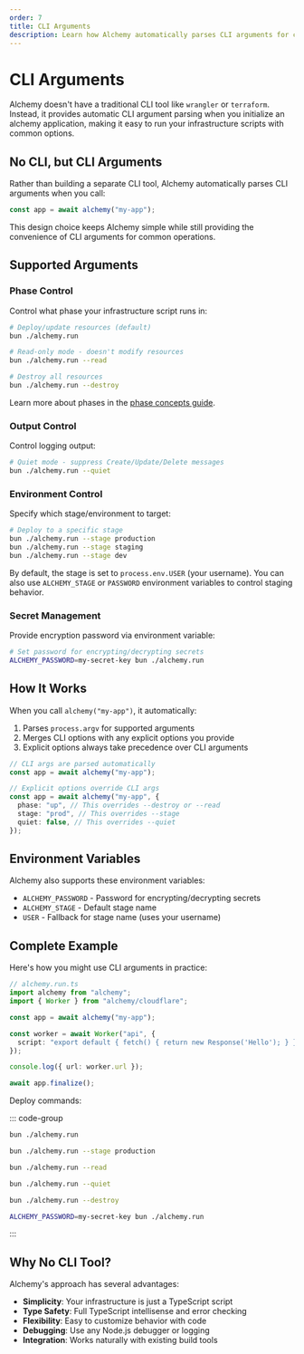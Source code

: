 ```yaml
---
order: 7
title: CLI Arguments
description: Learn how Alchemy automatically parses CLI arguments for common operations like destroy, read, quiet mode, and staging without requiring a traditional CLI tool.
---
```


# CLI Arguments

Alchemy doesn't have a traditional CLI tool like `wrangler` or `terraform`. Instead, it provides automatic CLI argument parsing when you initialize an alchemy application, making it easy to run your infrastructure scripts with common options.

## No CLI, but CLI Arguments

Rather than building a separate CLI tool, Alchemy automatically parses CLI arguments when you call:

```ts
const app = await alchemy("my-app");
```

This design choice keeps Alchemy simple while still providing the convenience of CLI arguments for common operations.

## Supported Arguments

### Phase Control

Control what phase your infrastructure script runs in:

```sh
# Deploy/update resources (default)
bun ./alchemy.run

# Read-only mode - doesn't modify resources
bun ./alchemy.run --read

# Destroy all resources
bun ./alchemy.run --destroy
```

Learn more about phases in the [phase concepts guide](../concepts/phase.md).

### Output Control

Control logging output:

```sh
# Quiet mode - suppress Create/Update/Delete messages  
bun ./alchemy.run --quiet
```

### Environment Control

Specify which stage/environment to target:

```sh
# Deploy to a specific stage
bun ./alchemy.run --stage production
bun ./alchemy.run --stage staging
bun ./alchemy.run --stage dev
```

By default, the stage is set to `process.env.USER` (your username). You can also use `ALCHEMY_STAGE` or `PASSWORD` environment variables to control staging behavior.

### Secret Management

Provide encryption password via environment variable:

```sh
# Set password for encrypting/decrypting secrets
ALCHEMY_PASSWORD=my-secret-key bun ./alchemy.run
```

## How It Works

When you call `alchemy("my-app")`, it automatically:

1. Parses `process.argv` for supported arguments
2. Merges CLI options with any explicit options you provide
3. Explicit options always take precedence over CLI arguments

```ts
// CLI args are parsed automatically
const app = await alchemy("my-app");

// Explicit options override CLI args
const app = await alchemy("my-app", {
  phase: "up", // This overrides --destroy or --read
  stage: "prod", // This overrides --stage
  quiet: false, // This overrides --quiet
});
```

## Environment Variables

Alchemy also supports these environment variables:

- `ALCHEMY_PASSWORD` - Password for encrypting/decrypting secrets
- `ALCHEMY_STAGE` - Default stage name
- `USER` - Fallback for stage name (uses your username)

## Complete Example

Here's how you might use CLI arguments in practice:

```ts
// alchemy.run.ts
import alchemy from "alchemy";
import { Worker } from "alchemy/cloudflare";

const app = await alchemy("my-app");

const worker = await Worker("api", {
  script: "export default { fetch() { return new Response('Hello'); } }",
});

console.log({ url: worker.url });

await app.finalize();
```

Deploy commands:

::: code-group

```sh [Deploy]
bun ./alchemy.run
```

```sh [Deploy to Production]
bun ./alchemy.run --stage production
```

```sh [Read-only Check]
bun ./alchemy.run --read
```

```sh [Quiet Deploy]
bun ./alchemy.run --quiet
```

```sh [Destroy Everything]
bun ./alchemy.run --destroy
```

```sh [Deploy with Secrets]
ALCHEMY_PASSWORD=my-secret-key bun ./alchemy.run
```

:::

## Why No CLI Tool?

Alchemy's approach has several advantages:

- **Simplicity**: Your infrastructure is just a TypeScript script
- **Type Safety**: Full TypeScript intellisense and error checking  
- **Flexibility**: Easy to customize behavior with code
- **Debugging**: Use any Node.js debugger or logging
- **Integration**: Works naturally with existing build tools